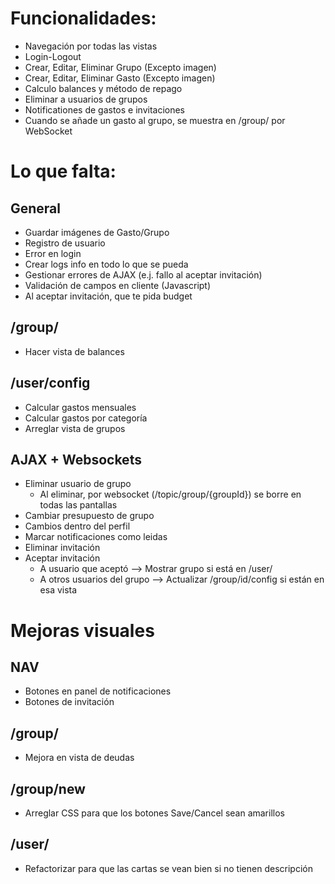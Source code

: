 # Funcionalidades:
- Navegación por todas las vistas
- Login-Logout
- Crear, Editar, Eliminar Grupo (Excepto imagen)
- Crear, Editar, Eliminar Gasto (Excepto imagen)
- Calculo balances y método de repago
- Eliminar a usuarios de grupos
- Notificationes de gastos e invitaciones
- Cuando se añade un gasto al grupo, se muestra en /group/ por WebSocket


# Lo que falta:
## General
- Guardar imágenes de Gasto/Grupo
- Registro de usuario
- Error en login
- Crear logs info en todo lo que se pueda
- Gestionar errores de AJAX (e.j. fallo al aceptar invitación)
- Validación de campos en cliente (Javascript)
- Al aceptar invitación, que te pida budget

## /group/
- Hacer vista de balances

## /user/config
- Calcular gastos mensuales
- Calcular gastos por categoría
- Arreglar vista de grupos

## AJAX + Websockets
- Eliminar usuario de grupo
  - Al eliminar, por websocket (/topic/group/{groupId}) se borre en todas las pantallas
- Cambiar presupuesto de grupo
- Cambios dentro del perfil
- Marcar notificaciones como leidas
- Eliminar invitación
- Aceptar invitación
  - A usuario que aceptó --> Mostrar grupo si está en /user/
  - A otros usuarios del grupo --> Actualizar /group/id/config si están en esa vista


# Mejoras visuales
## NAV
- Botones en panel de notificaciones
- Botones de invitación
  
## /group/
- Mejora en vista de deudas

## /group/new
- Arreglar CSS para que los botones Save/Cancel sean amarillos

## /user/
- Refactorizar para que las cartas se vean bien si no tienen descripción